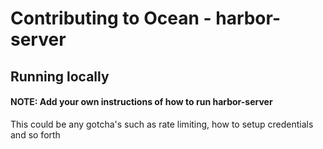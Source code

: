 # Contributing to Ocean - harbor-server

## Running locally

#### NOTE: Add your own instructions of how to run harbor-server

This could be any gotcha's such as rate limiting, how to setup credentials and so forth
